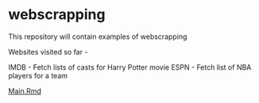 # webscrapping
This repository will contain examples of webscrapping

Websites visited so far -

IMDB - Fetch lists of casts for Harry Potter movie
ESPN - Fetch list of NBA players for a team

[Main.Rmd]()


